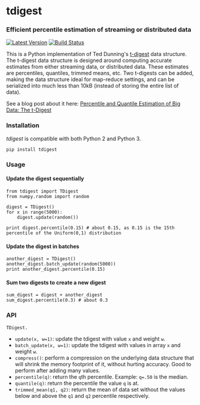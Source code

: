 # tdigest
### Efficient percentile estimation of streaming or distributed data
[![Latest Version](https://pypip.in/v/tdigest/badge.png)](https://pypi.python.org/pypi/tdigest/)
[![Build Status](https://travis-ci.org/CamDavidsonPilon/tdigest.svg?branch=master)](https://travis-ci.org/CamDavidsonPilon/tdigest)


This is a Python implementation of Ted Dunning's [t-digest](https://github.com/tdunning/t-digest) data structure. The t-digest data structure is designed around computing accurate estimates from either streaming data, or distributed data. These estimates are percentiles, quantiles, trimmed means, etc. Two t-digests can be added, making the data structure ideal for map-reduce settings, and can be serialized into much less than 10kB (instead of storing the entire list of data).

See a blog post about it here: [Percentile and Quantile Estimation of Big Data: The t-Digest](http://dataorigami.net/blogs/napkin-folding/19055451-percentile-and-quantile-estimation-of-big-data-the-t-digest)


### Installation
*tdigest* is compatible with both Python 2 and Python 3. 

```
pip install tdigest
```

### Usage

#### Update the digest sequentially

```
from tdigest import TDigest
from numpy.random import random

digest = TDigest()
for x in range(5000):
    digest.update(random())

print digest.percentile(0.15) # about 0.15, as 0.15 is the 15th percentile of the Uniform(0,1) distribution
```

#### Update the digest in batches

```
another_digest = TDigest()
another_digest.batch_update(random(5000))
print another_digest.percentile(0.15)
```

#### Sum two digests to create a new digest

```
sum_digest = digest + another_digest 
sum_digest.percentile(0.3) # about 0.3
```

### API 

`TDigest.`

 - `update(x, w=1)`: update the tdigest with value `x` and weight `w`.
 - `batch_update(x, w=1)`: update the tdigest with values in array `x` and weight `w`.
 - `compress()`: perform a compression on the underlying data structure that will shrink the memory footprint of it, without hurting accuracy. Good to perform after adding many values. 
 - `percentile(q)`: return the `q`th percentile. Example: `q=.50` is the median.
 - `quantile(q)`: return the percentile the value `q` is at. 
 - `trimmed_mean(q1, q2)`: return the mean of data set without the values below and above the `q1` and `q2` percentile respectively. 

 



